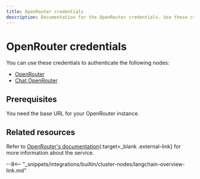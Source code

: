 ```yaml
---
title: OpenRouter credentials
description: Documentation for the OpenRouter credentials. Use these credentials to authenticate OpenRouter in n8n, a workflow automation platform.
---
```


# OpenRouter credentials

You can use these credentials to authenticate the following nodes:

* [OpenRouter](/integrations/builtin/cluster-nodes/sub-nodes/n8n-nodes-langchain.lmopenrouter/)
* [Chat OpenRouter](/integrations/builtin/cluster-nodes/sub-nodes/n8n-nodes-langchain.lmchatopenrouter/)

## Prerequisites

You need the base URL for your OpenRouter instance.

## Related resources

Refer to [OpenRouter's documentation](https://openrouter.ai/docs){:target=_blank .external-link} for more information about the service.

--8<-- "_snippets/integrations/builtin/cluster-nodes/langchain-overview-link.md"
